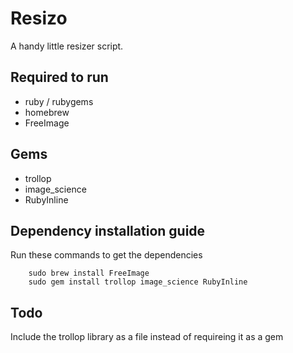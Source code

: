 Resizo
=======
A handy little resizer script.

## Required to run
- ruby / rubygems
- homebrew
- FreeImage

## Gems
- trollop
- image_science
- RubyInline

## Dependency installation guide
Run these commands to get the dependencies

        sudo brew install FreeImage
        sudo gem install trollop image_science RubyInline

## Todo
Include the trollop library as a file instead of requireing it as a gem
